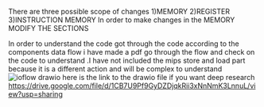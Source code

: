 There are three possible scope of changes             1)MEMORY         2)REGISTER       3)INSTRUCTION MEMORY
In order to make changes in the MEMORY MODIFY THE SECTIONS


In order to understand the code got through the code according to the components data flow
i have made a pdf go through the flow and check on the code to understand .I have not included the mips store and load part because it is a different action and will be complex to understand
![ioflow drawio](https://github.com/user-attachments/assets/b867b41b-440b-4c46-97d7-a361af06cb2b)
here is the link to the drawio file if you want deep research https://drive.google.com/file/d/1CB7U9Pf9GyDZDjqkRii3xNnNmK3LnnuL/view?usp=sharing
